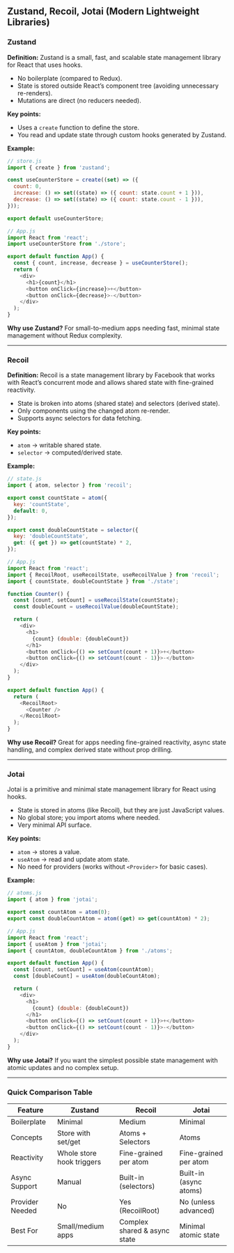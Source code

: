 ## Zustand, Recoil, Jotai (Modern Lightweight Libraries)

### Zustand

**Definition:**
Zustand is a small, fast, and scalable state management library for React that uses hooks.

- No boilerplate (compared to Redux).
- State is stored outside React’s component tree (avoiding unnecessary re-renders).
- Mutations are direct (no reducers needed).

**Key points:**

- Uses a `create` function to define the store.
- You read and update state through custom hooks generated by Zustand.

**Example:**

```js
// store.js
import { create } from 'zustand';

const useCounterStore = create((set) => ({
  count: 0,
  increase: () => set((state) => ({ count: state.count + 1 })),
  decrease: () => set((state) => ({ count: state.count - 1 })),
}));

export default useCounterStore;
```

```js
// App.js
import React from 'react';
import useCounterStore from './store';

export default function App() {
  const { count, increase, decrease } = useCounterStore();
  return (
    <div>
      <h1>{count}</h1>
      <button onClick={increase}>+</button>
      <button onClick={decrease}>-</button>
    </div>
  );
}
```

**Why use Zustand?** For small-to-medium apps needing fast, minimal state management without Redux complexity.

---

### Recoil

**Definition:**
Recoil is a state management library by Facebook that works with React’s concurrent mode and allows shared state with fine-grained reactivity.

- State is broken into atoms (shared state) and selectors (derived state).
- Only components using the changed atom re-render.
- Supports async selectors for data fetching.

**Key points:**

- `atom` → writable shared state.
- `selector` → computed/derived state.

**Example:**

```js
// state.js
import { atom, selector } from 'recoil';

export const countState = atom({
  key: 'countState',
  default: 0,
});

export const doubleCountState = selector({
  key: 'doubleCountState',
  get: ({ get }) => get(countState) * 2,
});
```

```js
// App.js
import React from 'react';
import { RecoilRoot, useRecoilState, useRecoilValue } from 'recoil';
import { countState, doubleCountState } from './state';

function Counter() {
  const [count, setCount] = useRecoilState(countState);
  const doubleCount = useRecoilValue(doubleCountState);

  return (
    <div>
      <h1>
        {count} (double: {doubleCount})
      </h1>
      <button onClick={() => setCount(count + 1)}>+</button>
      <button onClick={() => setCount(count - 1)}>-</button>
    </div>
  );
}

export default function App() {
  return (
    <RecoilRoot>
      <Counter />
    </RecoilRoot>
  );
}
```

**Why use Recoil?** Great for apps needing fine-grained reactivity, async state handling, and complex derived state without prop drilling.

---

### Jotai

Jotai is a primitive and minimal state management library for React using hooks.

- State is stored in atoms (like Recoil), but they are just JavaScript values.
- No global store; you import atoms where needed.
- Very minimal API surface.

**Key points:**

- `atom` → stores a value.
- `useAtom` → read and update atom state.
- No need for providers (works without `<Provider>` for basic cases).

**Example:**

```js
// atoms.js
import { atom } from 'jotai';

export const countAtom = atom(0);
export const doubleCountAtom = atom((get) => get(countAtom) * 2);
```

```js
// App.js
import React from 'react';
import { useAtom } from 'jotai';
import { countAtom, doubleCountAtom } from './atoms';

export default function App() {
  const [count, setCount] = useAtom(countAtom);
  const [doubleCount] = useAtom(doubleCountAtom);

  return (
    <div>
      <h1>
        {count} (double: {doubleCount})
      </h1>
      <button onClick={() => setCount(count + 1)}>+</button>
      <button onClick={() => setCount(count - 1)}>-</button>
    </div>
  );
}
```

**Why use Jotai?** If you want the simplest possible state management with atomic updates and no complex setup.

---

### Quick Comparison Table

| Feature         | Zustand                   | Recoil                       | Jotai                  |
| --------------- | ------------------------- | ---------------------------- | ---------------------- |
| Boilerplate     | Minimal                   | Medium                       | Minimal                |
| Concepts        | Store with set/get        | Atoms + Selectors            | Atoms                  |
| Reactivity      | Whole store hook triggers | Fine-grained per atom        | Fine-grained per atom  |
| Async Support   | Manual                    | Built-in (selectors)         | Built-in (async atoms) |
| Provider Needed | No                        | Yes (RecoilRoot)             | No (unless advanced)   |
| Best For        | Small/medium apps         | Complex shared & async state | Minimal atomic state   |
